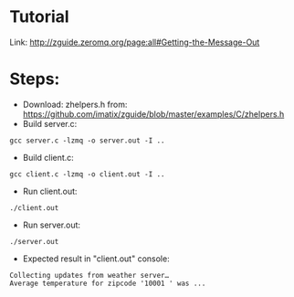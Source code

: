 # Tutorial
Link: http://zguide.zeromq.org/page:all#Getting-the-Message-Out

# Steps:
* Download: zhelpers.h from: https://github.com/imatix/zguide/blob/master/examples/C/zhelpers.h
* Build server.c: 
```
gcc server.c -lzmq -o server.out -I ..
```
* Build client.c: 
```
gcc client.c -lzmq -o client.out -I ..
```
* Run client.out:
```
./client.out
```
* Run server.out:
```
./server.out
```
* Expected result in "client.out" console:
```
Collecting updates from weather server…
Average temperature for zipcode '10001 ' was ...
```
